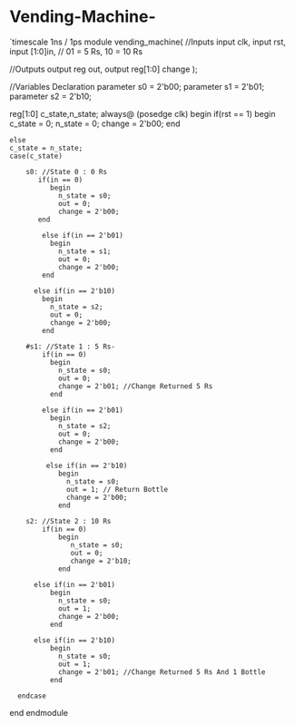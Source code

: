 # Vending-Machine-
`timescale 1ns / 1ps
module vending_machine(
 //Inputs
    input clk,
    input rst,
    input [1:0]in, // 01 = 5 Rs, 10 = 10 Rs
    
 //Outputs
    output reg out,
    output reg[1:0] change
    );
    
//Variables Declaration
parameter s0 = 2'b00;
parameter s1 = 2'b01;
parameter s2 = 2'b10;

reg[1:0] c_state,n_state;
always@ (posedge clk)
begin
    if(rst == 1)
      begin
        c_state = 0;
        n_state = 0;
        change = 2'b00;
      end
      
    else
    c_state = n_state;
    case(c_state)

        s0: //State 0 : 0 Rs
           if(in == 0)
              begin
                n_state = s0;
                out = 0;
                change = 2'b00;
           end
    
            else if(in == 2'b01)
              begin
                n_state = s1;
                out = 0;
                change = 2'b00;
            end
  
          else if(in == 2'b10)
            begin
              n_state = s2;
              out = 0;
              change = 2'b00;
            end

        #s1: //State 1 : 5 Rs-
            if(in == 0)
              begin
                n_state = s0;
                out = 0;
                change = 2'b01; //Change Returned 5 Rs
              end
    
            else if(in == 2'b01)
              begin
                n_state = s2;
                out = 0;
                change = 2'b00;
              end
    
             else if(in == 2'b10)
                begin
                  n_state = s0;
                  out = 1; // Return Bottle
                  change = 2'b00;
                end
    
        s2: //State 2 : 10 Rs
            if(in == 0)
                begin
                   n_state = s0;
                   out = 0;
                   change = 2'b10;
                end
      
          else if(in == 2'b01)
              begin
                n_state = s0;
                out = 1;
                change = 2'b00;
              end
    
          else if(in == 2'b10)
              begin
                n_state = s0;
                out = 1;
                change = 2'b01; //Change Returned 5 Rs And 1 Bottle
              end
    
      endcase
end
endmodule
